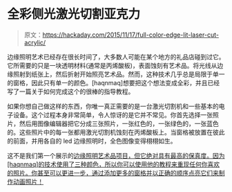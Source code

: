 # 全彩侧光激光切割亚克力

> 原文：<https://hackaday.com/2015/11/17/full-color-edge-lit-laser-cut-acrylic/>

边缘照明艺术已经存在很长时间了，大多数人可能在某个地方的礼品店碰到过它。它所需要的只是一块透明材料(通常是丙烯酸板)，表面蚀刻有艺术品。将光线从边缘照射到纸张上，然后折射开始照亮艺术品。然而，这种技术几乎总是局限于单一的窗格，因此只有单一的颜色。[haqnmaq]想要把这个想法变成全彩，并且已经写了一篇关于如何完成这个的很棒的指导教程。

如果你想自己做这样的东西，你唯一真正需要的是一台激光切割机和一些基本的电子设备。这个过程本身非常简单，令人惊讶的是它并不常见。你首先选择一张照片，然后用图像编辑器把它分成三张照片，一张红色的，一张绿色的，一张蓝色的。这些照片中的每一张都用激光切割机蚀刻在丙烯酸板上。当窗格被放置在彼此的前面，并用各自的 led 边缘照明时，全色图像变得栩栩如生。

这不是我们第一个展示的[边缘照明艺术品项目，但它绝对具有最高的保真度。因为[haqnmaq]的技术使用了三种颜色，所以你可以使用他的教程来重现任何你喜欢的照片。你甚至可以更进一步，通过添加更多的窗格并以正确的顺序点亮它们来制作动画照片！](http://hackaday.com/2013/12/17/snowden-immortalized-as-bond-villain-in-edge-lit-acrylic-poster/)